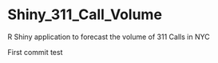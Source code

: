 # Shiny_311_Call_Volume
R Shiny application to forecast the volume of 311 Calls in NYC

First commit test
